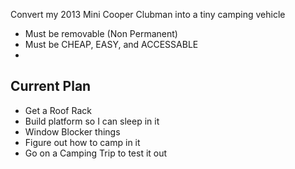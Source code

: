 
Convert my 2013 Mini Cooper Clubman into a tiny camping vehicle

- Must be removable (Non Permanent)
- Must be CHEAP, EASY, and ACCESSABLE
- 
## Current Plan

- Get a Roof Rack 
- Build platform so I can sleep in it
- Window Blocker things
- Figure out how to camp in it
- Go on a Camping Trip to test it out


